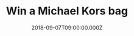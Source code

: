 ---
campaign-uuid: "c-ccc3815a-0fca-458a-ba47-ee7b05acfbff"
type: "Preview"
category: "Gifts"
date: "2018-09-07T09:00:00.000Z"
end-date: "2018-11-07T23:59:00.000Z"
disable-form: false
is_promoted: true
has_entry_page: true
title: "Win a Michael Kors bag"
competition-description: "<p>In need to renew your bags for summer? Michael Kors is\
  \ the right place for you. And today, we are offering one lucky winner the chance\
  \ to win an amazing bag from  the world-renowned & award-winning designer of luxury\
  \ accessories, Michael Kors.\n<p>Treat yourself to something nice, with Michael\
  \ Kors you can.</p>\n"
hero-header: "Win a Michael Kors bag"
terms-confirmation: "N/A"
banner-img: "https://assets.expresslyapp.com/asset-6ee6abb6-df19-4c5f-bd6c-772bd20eeae5.jpg"
logo-left-href: "http://michaelkors.com"
logo-left-image: "https://assets.expresslyapp.com/253a27e1-f041-459f-b4d0-81bf16afa6c3-thumb.png"
logo-left-title: "Michael Kors"
bg-image-hero: "https://assets.expresslyapp.com/asset-ef3d2bfd-e6d7-4f17-a111-69a206c3d5cc.jpg"
bg-image-first: "https://assets.expresslyapp.com/asset-e3bca496-5a6e-42b1-ada7-5d48b746e7f0.jpg"
bg-image-second: "https://assets.expresslyapp.com/asset-97380cdc-c1d1-40fe-aff1-b39b7b7126eb.jpg"
section1-content: "<p>Behind this burgeoning empire stands a singular designer with\
  \ an innate sense of glamour and an unfailing eye for timeless chic.</p>\n<p>Wholly\
  \ dedicated to a vision of style that is as sophisticated as it is indulgent, as\
  \ iconic as it is modern, he has created an enduring luxury lifestyle empire with\
  \ a global reach.</p>\n"
section2-content: "<p>Treat yourself with something nice, treat yourself with this\
  \ elegant and luxury bag from Michael Kors.</p>\n<p>Every woman deserves to stand\
  \ out and with Michael Kors you can.</p>\n"
entry-title: "Win a Michael Kors bag"
entry-content: "<p>Enter the draw to win Michael Kors bag by completing the form below\
  \ before 23:59 on 7th of November 2018.</p>\n"
has-winner: false
prize-description: "Michael Kors bag"
special-conditions: "Multiple entries are allowed up to one every day."
country-restrictions:
- "GB"
---